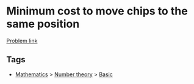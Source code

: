 # Minimum cost to move chips to the same position

[Problem link](https://leetcode.com/problems/minimum-cost-to-move-chips-to-the-same-position)

## Tags

* [Mathematics](/README.md#Mathematics) > [Number theory](/README.md#Mathematics-Number_theory) > [Basic](/README.md#Mathematics-Number_theory-Basic)
